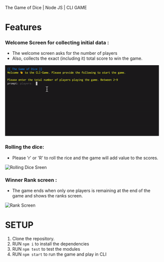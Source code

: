The Game of Dice | Node JS | CLI GAME

# Features
### Welcome Screen for collecting initial data :

- The welcome screen asks for the number of players
- Also, collects the exact (including it) total score to win the game. 

![Welcome Sreen](https://github.com/vineetvk01/dice-game/blob/main/start-prompt.gif?raw=true)

### Rolling the dice:

- Please 'r' or 'R' to roll the rice and the game will add value to the scores.

![Rolling Dice Sreen](https://github.com/vineetvk01/AQI/blob/main/roll-dice.gif?raw=true)

### Winner Rank screen :

- The game ends when only one players is remaining at the end of the game and shows the ranks screen.

![Rank Screen](https://github.com/vineetvk01/AQI/blob/main/end-game.gif?raw=true)

# SETUP

1. Clone the repository.
2. RUN `npm i` to install the dependencies
3. RUN `npm test` to test the modules
4. RUN `npm start` to run the game and play in CLI